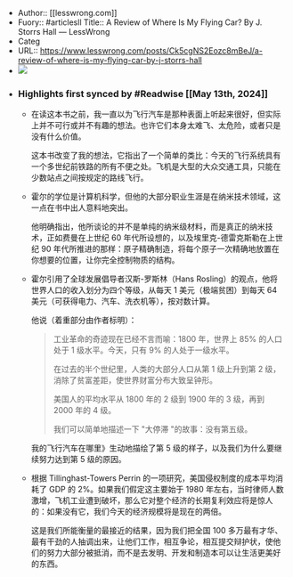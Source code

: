 - Author:: [[lesswrong.com]]
- Fuory:: #articlesll Title:: A Review of Where Is My Flying Car? By J. Storrs Hall — LessWrong
- Categ
- URL:: https://www.lesswrong.com/posts/Ck5cgNS2Eozc8mBeJ/a-review-of-where-is-my-flying-car-by-j-storrs-hall
- ![](https://readwise-assets.s3.amazonaws.com/static/images/article3.5c705a01b476.png)
- ### Highlights first synced by #Readwise [[May 13th, 2024]]
    - 在读这本书之前，我一直以为飞行汽车是那种表面上听起来很好，但实际上并不可行或并不有趣的想法。也许它们本身太难飞、太危险，或者只是没有什么价值。   
        
      这本书改变了我的想法，它指出了一个简单的类比：今天的飞行系统具有一个多世纪前铁路的所有不便之处。飞机是大型的大众交通工具，只能在少数站点之间按规定的路线飞行。
    - 霍尔的学位是计算机科学，但他的大部分职业生涯是在纳米技术领域，这一点在书中出人意料地突出。   
        
      他明确指出，他所谈论的并不是单纯的纳米级材料，而是真正的纳米技术，正如费曼在上世纪 60 年代所设想的，以及埃里克-德雷克斯勒在上世纪 90 年代所推进的那样：原子精确制造，将每个原子一次精确地放置在你想要的位置，让你完全控制物质的结构。
    - 霍尔引用了全球发展倡导者汉斯-罗斯林（Hans Rosling）的观点，他将世界人口的收入划分为四个等级，从每天 1 美元（极端贫困）到每天 64 美元（可获得电力、汽车、洗衣机等），按对数计算。   
        
      他说（着重部分由作者标明）：
      
      
      >   
      > 工业革命的奇迹现在已经不言而喻：1800 年，世界上 85% 的人口处于 1 级水平。今天，只有 9% 的人处于一级水平。   
      >   
      > 在过去的半个世纪里，人类的大部分人口从第 1 级上升到第 2 级，消除了贫富差距，使世界财富分布大致呈钟形。
      > 
      >   
      > 美国人的平均水平从 1800 年的 2 级到 1900 年的 3 级，再到 2000 年的 4 级。
      > 
      >   
      > 我们可以简单地描述一下 "大停滞 "的故事：没有第五级。
      > 
      > 
      
        
      我的飞行汽车在哪里》生动地描绘了第 5 级的样子，以及我们为什么要继续努力达到第 5 级的原因。
    - 根据 Tillinghast-Towers Perrin 的一项研究，美国侵权制度的成本平均消耗了 GDP 的 2%。如果我们假定这主要始于 1980 年左右，当时律师人数激增，飞机工业遭到破坏，那么它对整个经济的长期复利效应将是惊人的：如果没有它，我们今天的经济规模将是现在的两倍。   
        
      这是我们所能衡量的最接近的结果，因为我们把全国 100 多万最有才华、最有干劲的人抽调出来，让他们工作，相互争论，相互提交辩护状，使他们的努力大部分被抵消，而不是去发明、开发和制造本可以让生活更美好的东西。
